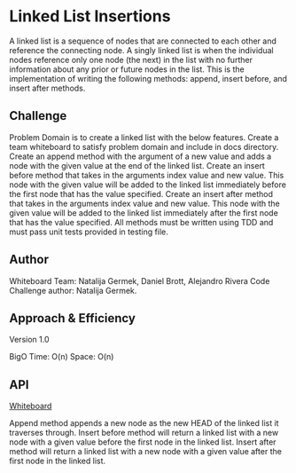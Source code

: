 # Linked List Insertions

A linked list is a sequence of nodes that are connected to each other and reference the connecting node.
A singly linked list is when the individual nodes reference only one node (the next) in the list with no further information about any prior or future nodes in the list.
This is the implementation of writing the following methods: append, insert before, and insert after methods.

## Challenge

Problem Domain is to create a linked list with the below features.
Create a team whiteboard to satisfy problem domain and include in docs directory.
Create an append method with the argument of a new value and adds a node with the given value at the end of the linked list.
Create an insert before method that takes in the arguments index value and new value.  This node with the given value will be added to the linked list immediately before the first node that has the value specified.
Create an insert after method that takes in the arguments index value and new value.  This node with the given value will be added to the linked list immediately after the first node that has the value specified.
All methods must be written using TDD and must pass unit tests provided in testing file.

## Author

Whiteboard Team: Natalija Germek, Daniel Brott, Alejandro Rivera
Code Challenge author: Natalija Germek.

## Approach & Efficiency

Version 1.0

BigO
Time: O(n)
Space: O(n)

## API

[Whiteboard](linked_list_insertions.png)

Append method appends a new node as the new HEAD of the linked list it traverses through.
Insert before method will return a linked list with a new node with a given value before the first node in the linked list.
Insert after method will return a linked list with a new node with a given value after the first node in the linked list.
